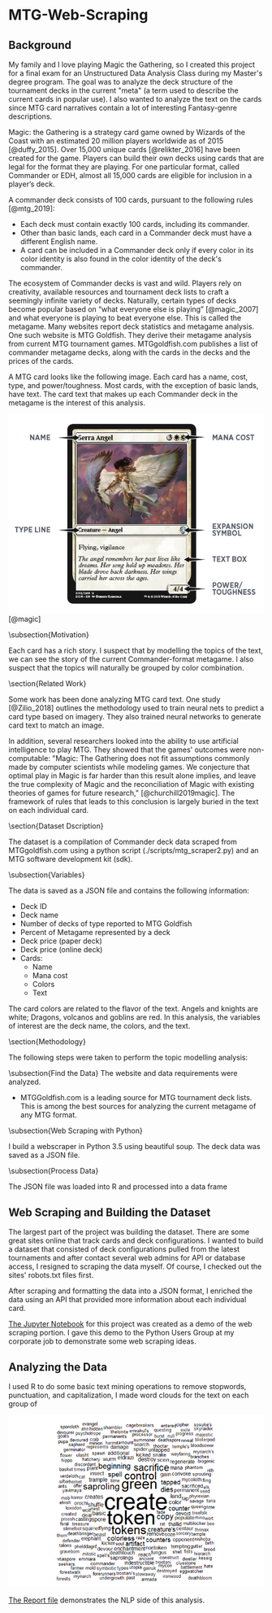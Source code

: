 # MTG-Web-Scraping

## Background
My family and I love playing Magic the Gathering, so I created this project for a final exam for an Unstructured Data Analysis Class during my Master's degree program. The goal was to analyze the deck structure of the tournament decks in the current "meta" (a term used to describe the current cards in popular use). I also wanted to analyze the text on the cards since MTG card narratives contain a lot of interesting Fantasy-genre descriptions.


Magic: the Gathering is a strategy card game owned by Wizards of the Coast with an estimated 20 million players worldwide as of 2015 [@duffy_2015]. Over 15,000 unique cards [@relikter_2016] have been created for the game. Players can build their own decks using cards that are legal for the format they are playing. For one particular format, called Commander or EDH, almost all 15,000 cards are eligible for inclusion in a player’s deck. 

A commander deck consists of 100 cards, pursuant to the following rules [@mtg_2019]:

+ Each deck must contain exactly 100 cards, including its commander.
+ Other than basic lands, each card in a Commander deck must have a different English name.
+ A card can be included in a Commander deck only if every color in its color identity is also found in the color identity of the deck's commander.

The ecosystem of Commander decks is vast and wild. Players rely on creativity, available resources and tournament deck lists to craft a seemingly infinite variety of decks. Naturally, certain types of decks become popular based on “what everyone else is playing” [@magic_2007] and what everyone is playing to beat everyone else. This is called the metagame. Many websites report deck statistics and metagame analysis. One such website is MTG Goldfish. They derive their metagame analysis from current MTG tournament games. MTGgoldfish.com publishes a list of commander metagame decks, along with the cards in the decks and the prices of the cards. 

A MTG card looks like the following image. Each card has a name, cost, type, and power/toughness. Most cards, with the exception of basic lands, have text. The card text that makes up each Commander deck in the metagame is the interest of this analysis.

![](mtg_card.png) [@magic]

\subsection{Motivation}

Each card has a rich story. I suspect that by modelling the topics of the text, we can see the story of the current Commander-format metagame. I also suspect that the topics will naturally be grouped by color combination. 

\section{Related Work}

Some work has been done analyzing MTG card text. One study [@Zilio_2018] outlines the methodology used to train neural nets to predict a card type based on imagery. They also trained neural networks to generate card text to match an image.

In addition, several researchers looked into the ability to use artificial intelligence to play MTG. They showed that the games' outcomes were non-computable: "Magic: The Gathering does not fit assumptions commonly made by computer scientists while modeling games. We conjecture that optimal play in Magic is far harder than this result alone implies, and leave the true complexity of Magic and the reconciliation of Magic with existing theories of games for future research," [@churchill2019magic]. The framework of rules that leads to this conclusion is largely buried in the text on each individual card.

\section{Dataset Dscription}

The dataset is a compilation of Commander deck data scraped from MTGgoldfish.com using a python script (./scripts/mtg_scraper2.py) and an MTG software development kit (sdk).

\subsection{Variables}

The data is saved as a JSON file and contains the following information: 

+ Deck ID
+ Deck name
+ Number of decks of type reported to MTG Goldfish
+ Percent of Metagame represented by a deck
+ Deck price (paper deck)
+ Deck price (online deck)
+ Cards:
  + Name
  + Mana cost
  + Colors
  + Text

The card colors are related to the flavor of the text. Angels and knights are white; Dragons, volcanos and goblins are red.  In this analysis, the variables of interest are the deck name, the colors, and the text.

\section{Methodology}

The following steps were taken to perform the topic modelling analysis:

\subsection{Find the Data}
The website and data requirements were analyzed.

  + MTGGoldfish.com is a leading source for MTG tournament deck lists. This is among the best sources for analyzing the current metagame of any MTG format.
  
\subsection{Web Scraping with Python}

I build a webscraper in Python 3.5 using beautiful soup. The deck data was saved as a JSON file.

\subsection{Process Data}

The JSON file was loaded into R and processed into a data frame

## Web Scraping and Building the Dataset

The largest part of the project was building the dataset. There are some great sites online that track cards and deck configurations. I wanted to build a dataset that consisted of deck configurations pulled from the latest tournaments and after contact several web admins for API or database access, I resigned to scraping the data myself. Of course, I checked out the sites' robots.txt files first.

After scraping and formatting the data into a JSON format, I enriched the data using an API that provided more information about each individual card. 

[The Jupyter Notebook](https://github.com/MKS310/MTG-Web-Scraping/beautiful_soup_demo.ipynb) for this project was created as a demo of the web scraping portion.
I gave this demo to the Python Users Group at my corporate job to demonstrate some web scraping ideas.

## Analyzing the Data

I used R to do some basic text mining operations to remove stopwords, punctuation, and capitalization, I made word clouds for the text on each group of 

![](https://github.com/MKS310/MTG-Web-Scraping/blob/master/cloud1_1.png)

[The Report file](https://github.com/MKS310/MTG-Web-Scraping/blob/master/schweihs_text.pdf) demonstrates the NLP side of this analysis. 

